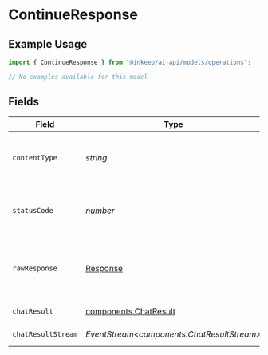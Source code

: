 # ContinueResponse

## Example Usage

```typescript
import { ContinueResponse } from "@inkeep/ai-api/models/operations";

// No examples available for this model
```

## Fields

| Field                                                                 | Type                                                                  | Required                                                              | Description                                                           |
| --------------------------------------------------------------------- | --------------------------------------------------------------------- | --------------------------------------------------------------------- | --------------------------------------------------------------------- |
| `contentType`                                                         | *string*                                                              | :heavy_check_mark:                                                    | HTTP response content type for this operation                         |
| `statusCode`                                                          | *number*                                                              | :heavy_check_mark:                                                    | HTTP response status code for this operation                          |
| `rawResponse`                                                         | [Response](https://developer.mozilla.org/en-US/docs/Web/API/Response) | :heavy_check_mark:                                                    | Raw HTTP response; suitable for custom response parsing               |
| `chatResult`                                                          | [components.ChatResult](../../models/components/chatresult.md)        | :heavy_minus_sign:                                                    | Successful Response                                                   |
| `chatResultStream`                                                    | *EventStream<components.ChatResultStream>*                            | :heavy_minus_sign:                                                    | Successful Response                                                   |
